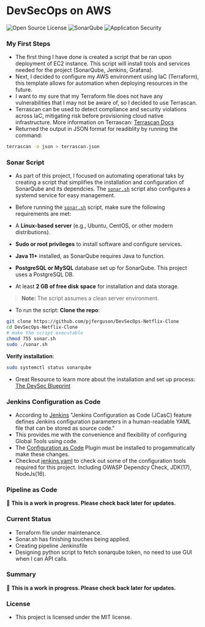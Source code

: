 # DevSecOps on AWS
![Open Source License](https://img.shields.io/badge/License-MIT-blue)
![SonarQube](https://img.shields.io/badge/SonarQube-blue)
![Application Security](https://img.shields.io/badge/AppSec-blue)

### My First Steps
- The first thing I have done is created a script that be ran upon deployment of EC2 instance. This script will install tools and services needed for the project (SonarQube, Jenkins, Grafana). 
- Next, I decided to configure my AWS environment using IaC (Terraform), this template allows for automation when deploying resources in the future. 
- I want to my sure that my Terraform file does not have any vulnerabilities that I may not be aware of, so I decided to use Terrascan. 
- Terrascan can be used to detect compliance and security violations across IaC, mitigating risk before provisioning cloud native infrastructure. More information on Terrascan: [Terrascan Docs](https://runterrascan.io/docs/getting-started/)
- Returned the output in JSON format for readiblity by running the command: 
```bash 
terrascan -o json > terrascan.json
```
### Sonar Script
- As part of this project, I focused on automating operational taks by creating a script that simplifies the installation and configuration of SonarQube and its dependcies. The [`sonar.sh`](./sonar.sh) script also configures a systemd service for easy management. 
- Before running the [`sonar.sh`](./sonar.sh) script, make sure the following requirements are met:

- A **Linux-based server** (e.g., Ubuntu, CentOS, or other modern distributions).
- **Sudo or root privileges** to install software and configure services.
- **Java 11+** installed, as SonarQube requires Java to function.
- **PostgreSQL or MySQL** database set up for SonarQube. This project uses a PostgreSQL DB. 
- At least **2 GB of free disk space** for installation and data storage.
> **Note:** The script assumes a clean server environment.
- To run the script:
**Clone the repo**:
``` bash
git clone https://github.com/pjferguson/DevSecOps-Netflix-Clone
cd DevSecOps-Netflix-Clone
# make the script executable
chmod 755 sonar.sh
sudo ./sonar.sh
```
**Verify installation**:
```bash
sudo systemctl status sonarqube
```
- Great Resource to learn more about the installation and set up process: [The DevSec Blueprint](https://www.devsecblueprint.com/projects/devsecops-home-lab/installation-and-configuration/security-tools/install-config-sonarqube)

### Jenkins Configuration as Code
- According to [Jenkins](https://www.jenkins.io/doc/book/managing/casc/) "Jenkins Configuration as Code (JCasC) feature defines Jenkins configuration parameters in a human-readable YAML file that can be stored as source code."
- This provides me with the convenience and flexibility of configuring Global Tools using code. 
- The [Configuration as Code](https://plugins.jenkins.io/configuration-as-code/) Plugin must be installed to progammatically make these changes.
- Checkout [jenkins.yaml](./jenkins.yaml) to check out some of the configuration tools required for this project. Including OWASP Dependcy Check, JDK(17), NodeJs(16). 
### Pipeline as Code
🚧 **This is a work in progress. Please check back later for updates.**


### Current Status
- Terraform file under maintenance. 
- Sonar.sh has finishing touches being applied.
- Creating pipeline Jenkinsfile
- Designing python script to fetch sonarqube token, no need to use GUI when I can API calls. 

### Summary 
🚧 **This is a work in progress. Please check back later for updates.**

### License
- This project is licensed under the MIT license. 

